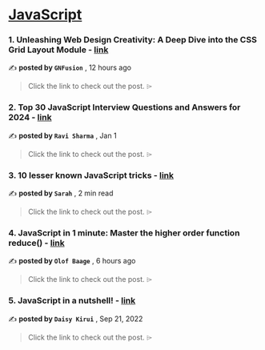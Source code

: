 
<h1><a href=https://medium.com/tag/javascript-development/recommended target="_blank" rel="noopener noreferrer">JavaScript</a></h1>
<h3>1. Unleashing Web Design Creativity: A Deep Dive into the CSS Grid Layout Module - <a href=https://medium.com/@gnfusion/unleashing-web-design-creativity-a-deep-dive-into-the-css-grid-layout-module-d8639b505ec1?source=tag_recommended_feed---------0-84----------javascript_development----------3d317d43_0ef1_4424_8fea_96da15b797be------- target="_blank" rel="noopener noreferrer">link</a></h3>

✍️ **posted by `GNFusion`** <date> , 12 hours ago</date>

<blockquote>Click the link to check out the post. ⌲</blockquote>

<h3>2. Top 30 JavaScript Interview Questions and Answers for 2024 - <a href=https://medium.com/@javascriptcentric/top-30-javascript-interview-questions-and-answers-for-2024-7f1e2d1d0638?source=tag_recommended_feed---------1-107----------javascript_development----------3d317d43_0ef1_4424_8fea_96da15b797be------- target="_blank" rel="noopener noreferrer">link</a></h3>

✍️ **posted by `Ravi Sharma`** <date> , Jan 1</date>

<blockquote>Click the link to check out the post. ⌲</blockquote>

<h3>3. 10 lesser known JavaScript tricks - <a href=https://medium.com/@creativebyte/10-lesser-known-javascript-tricks-a90659e78013?source=tag_recommended_feed---------2-85----------javascript_development----------3d317d43_0ef1_4424_8fea_96da15b797be------- target="_blank" rel="noopener noreferrer">link</a></h3>

✍️ **posted by `Sarah`** <date> , 2 min read</date>

<blockquote>Click the link to check out the post. ⌲</blockquote>

<h3>4. JavaScript in 1 minute: Master the higher order function reduce() - <a href=https://medium.com/@olofbaage/javascript-in-1-minute-master-the-higher-order-function-reduce-ae41f4a3f4e7?source=tag_recommended_feed---------3-84----------javascript_development----------3d317d43_0ef1_4424_8fea_96da15b797be------- target="_blank" rel="noopener noreferrer">link</a></h3>

✍️ **posted by `Olof Baage`** <date> , 6 hours ago</date>

<blockquote>Click the link to check out the post. ⌲</blockquote>

<h3>5. JavaScript in a nutshell! - <a href=https://medium.com/@daisykirui/javascript-in-a-nutshell-669dab5b6e78?source=tag_recommended_feed---------4-107----------javascript_development----------3d317d43_0ef1_4424_8fea_96da15b797be------- target="_blank" rel="noopener noreferrer">link</a></h3>

✍️ **posted by `Daisy Kirui`** <date> , Sep 21, 2022</date>

<blockquote>Click the link to check out the post. ⌲</blockquote>

